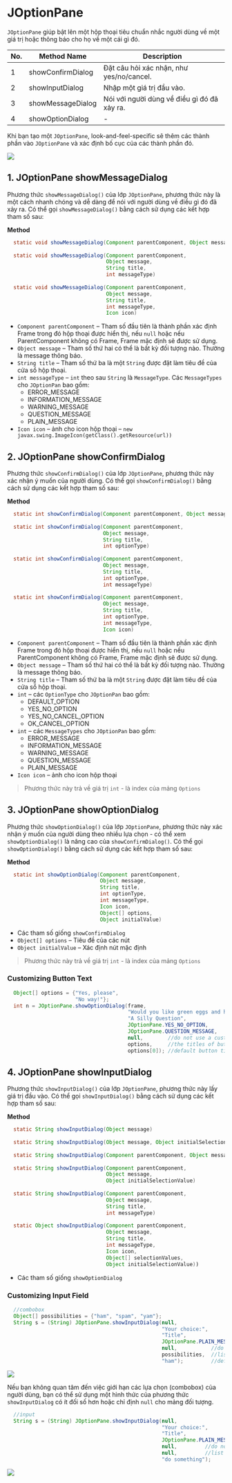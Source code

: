 # JOptionPane

`JOptionPane` giúp bật lên một hộp thoại tiêu chuẩn nhắc người dùng về một giá trị hoặc thông báo cho họ về một cái gì đó.

|No.|Method Name|Description|
| --- | --- | --- |
|1|showConfirmDialog|Đặt câu hỏi xác nhận, như yes/no/cancel.|
|2|showInputDialog|Nhập một giá trị đầu vào.|
|3|showMessageDialog|Nói với người dùng về điều gì đó đã xảy ra.|
|4|showOptionDialog|-|

Khi bạn tạo một `JOptionPane`, look-and-feel-specific sẽ thêm các thành phần vào `JOptionPane` và xác định bố cục của các thành phần đó.

![](https://github.com/AnhDT11/JavaDesktop-Course/blob/master/Images/JOptionPane/IconJOptionPane.PNG)

## 1. JOptionPane showMessageDialog
Phương thức `showMessageDialog()` của lớp `JOptionPane`, phương thức này là một cách nhanh chóng và dễ dàng để nói với người dùng về điều gì đó đã xảy ra. Có thể gọi `showMessageDialog()` bằng cách sử dụng các kết hợp tham số sau:  

**Method**
```java
  static void showMessageDialog(Component parentComponent, Object message)
  
  static void showMessageDialog(Component parentComponent, 
                                Object message,
                                String title,
                                int messageType)
  
  static void showMessageDialog(Component parentComponent,
                                Object message,
                                String title,
                                int messageType,
                                Icon icon)
```

- `Component parentComponent` – Tham số đầu tiên là thành phần xác định Frame trong đó hộp thoại được hiển thị, nếu `null` hoặc nếu ParentComponent không có Frame, Frame mặc định sẽ được sử dụng.
- `Object message` – Tham số thứ hai có thể là bất kỳ đối tượng nào. Thường là message thông báo.
- `String title` – Tham số thứ ba là một `String` được đặt làm tiêu đề của cửa sổ hộp thoại.
- `int messageType` – `int` theo sau `String` là `MessageType`. Các `MessageTypes` cho `JOptionPan` bao gồm:  
  - ERROR_MESSAGE
  - INFORMATION_MESSAGE
  - WARNING_MESSAGE
  - QUESTION_MESSAGE
  - PLAIN_MESSAGE
- `Icon icon` – ảnh cho icon hộp thoại – `new javax.swing.ImageIcon(getClass().getResource(url))`
  
## 2. JOptionPane showConfirmDialog
Phương thức `showConfirmDialog()` của lớp `JOptionPane`, phương thức này xác nhận ý muốn của người dùng. Có thể gọi `showConfirmDialog()` bằng cách sử dụng các kết hợp tham số sau:  

**Method**
```java
  static int showConfirmDialog(Component parentComponent, Object message)
  
  static int showConfirmDialog(Component parentComponent, 
                               Object message,
                               String title,
                               int optionType)
                                       
  static int showConfirmDialog(Component parentComponent,
                               Object message,
                               String title,
                               int optionType,
                               int messageType)
                                       
  static int showConfirmDialog(Component parentComponent,
                               Object message,
                               String title,
                               int optionType,
                               int messageType,
                               Icon icon)
```

- `Component parentComponent` – Tham số đầu tiên là thành phần xác định Frame trong đó hộp thoại được hiển thị, nếu `null` hoặc nếu ParentComponent không có Frame, Frame mặc định sẽ được sử dụng.
- `Object message` – Tham số thứ hai có thể là bất kỳ đối tượng nào. Thường là message thông báo.
- `String title` – Tham số thứ ba là một `String` được đặt làm tiêu đề của cửa sổ hộp thoại.
- `int` – các `OptionType` cho `JOptionPan` bao gồm:  
  - DEFAULT_OPTION
  - YES_NO_OPTION
  - YES_NO_CANCEL_OPTION
  - OK_CANCEL_OPTION
- `int` – các `MessageTypes` cho `JOptionPan` bao gồm:  
  - ERROR_MESSAGE
  - INFORMATION_MESSAGE
  - WARNING_MESSAGE
  - QUESTION_MESSAGE
  - PLAIN_MESSAGE
- `Icon icon` – ảnh cho icon hộp thoại
  
> Phương thức này trả về giá trị `int` - là index của mảng `Options`

## 3. JOptionPane showOptionDialog
Phương thức `showOptionDialog()` của lớp `JOptionPane`, phương thức này xác nhận ý muốn của người dùng theo nhiều lựa chọn - có thể xem `showOptionDialog()` là nâng cao của `showConfirmDialog()`. Có thể gọi `showOptionDialog()` bằng cách sử dụng các kết hợp tham số sau:

**Method**
```java
  static int showOptionDialog(Component parentComponent,
                              Object message,
                              String title,
                              int optionType,
                              int messageType,
                              Icon icon,
                              Object[] options,
                              Object initialValue)
```
- Các tham số giống `showConfirmDialog`
- `Object[] options` – Tiêu đề của các nút
- `Object initialValue` – Xác định nút mặc định

> Phương thức này trả về giá trị `int` - là index của mảng `Options`

### Customizing Button Text
```java
  Object[] options = {"Yes, please",
                      "No way!"};
  int n = JOptionPane.showOptionDialog(frame,
                                       "Would you like green eggs and ham?",
                                       "A Silly Question",
                                       JOptionPane.YES_NO_OPTION,
                                       JOptionPane.QUESTION_MESSAGE,
                                       null,        //do not use a custom Icon
                                       options,     //the titles of buttons
                                       options[0]); //default button title
```

## 4. JOptionPane showInputDialog
Phương thức `showInputDialog()` của lớp `JOptionPane`, phương thức này lấy giá trị đầu vào. Có thể gọi `showInputDialog()` bằng cách sử dụng các kết hợp tham số sau:

**Method**
```java
  static String showInputDialog(Object message)
  
  static String showInputDialog(Object message, Object initialSelectionValue)
  
  static String showInputDialog(Component parentComponent, Object message)
  
  static String showInputDialog(Component parentComponent,
                                Object message,
                                Object initialSelectionValue)
  
  static String showInputDialog(Component parentComponent,
                                Object message,
                                String title,
                                int messageType)
  
  static Object showInputDialog(Component parentComponent,
                                Object message,
                                String title,
                                int messageType,
                                Icon icon,
                                Object[] selectionValues,
                                Object initialSelectionValue))
```

- Các tham số giống `showOptionDialog`

### Customizing Input Field
```java
  //combobox
  Object[] possibilities = {"ham", "spam", "yam"};
  String s = (String) JOptionPane.showInputDialog(null,
                                                  "Your choice:",
                                                  "Title",
                                                  JOptionPane.PLAIN_MESSAGE,
                                                  null,           //do not use a custom Icon
                                                  possibilities,  //list option
                                                  "ham");         //default option
```
![](https://github.com/AnhDT11/JavaDesktop-Course/blob/master/Images/JOptionPane/showInputDialog_Combobox.PNG)

Nếu bạn không quan tâm đến việc giới hạn các lựa chọn (combobox) của người dùng, bạn có thể sử dụng một hình thức của phương thức `showInputDialog` có ít đối số hơn hoặc chỉ định `null` cho mảng đối tượng.
```java
  //input
  String s = (String) JOptionPane.showInputDialog(null,
                                                  "Your choice:",
                                                  "Title",
                                                  JOptionPane.PLAIN_MESSAGE,
                                                  null,         //do not use a custom Icon
                                                  null,         //list option
                                                  "do something");       //default text
```
![](https://github.com/AnhDT11/JavaDesktop-Course/blob/master/Images/JOptionPane/showInputDialog_InputField.PNG)
